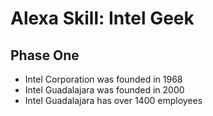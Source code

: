 # Alexa Skill: Intel Geek

## Phase One

- Intel Corporation was founded in 1968
- Intel Guadalajara was founded in 2000
- Intel Guadalajara has over 1400 employees


